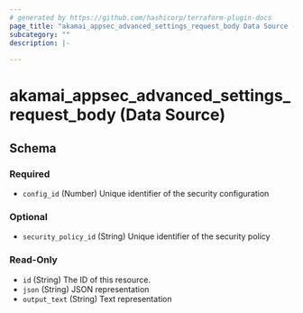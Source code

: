 ```yaml
---
# generated by https://github.com/hashicorp/terraform-plugin-docs
page_title: "akamai_appsec_advanced_settings_request_body Data Source - akamai"
subcategory: ""
description: |-
  
---
```


# akamai_appsec_advanced_settings_request_body (Data Source)





<!-- schema generated by tfplugindocs -->
## Schema

### Required

- `config_id` (Number) Unique identifier of the security configuration

### Optional

- `security_policy_id` (String) Unique identifier of the security policy

### Read-Only

- `id` (String) The ID of this resource.
- `json` (String) JSON representation
- `output_text` (String) Text representation
